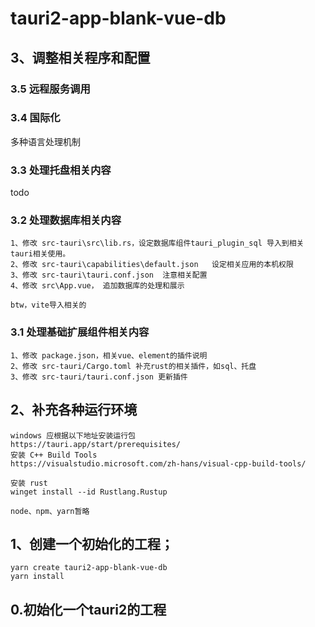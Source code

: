 # tauri2-app-blank-vue-db



## 3、调整相关程序和配置

### 3.5 远程服务调用


### 3.4 国际化
多种语言处理机制

### 3.3 处理托盘相关内容
todo

### 3.2 处理数据库相关内容
```
1、修改 src-tauri\src\lib.rs，设定数据库组件tauri_plugin_sql 导入到相关tauri相关使用。
2、修改 src-tauri\capabilities\default.json   设定相关应用的本机权限
3、修改 src-tauri\tauri.conf.json  注意相关配置
4、修改 src\App.vue， 追加数据库的处理和展示

btw，vite导入相关的

```


### 3.1 处理基础扩展组件相关内容
```
1、修改 package.json，相关vue、element的插件说明
2、修改 src-tauri/Cargo.toml 补充rust的相关插件，如sql、托盘
3、修改 src-tauri/tauri.conf.json 更新插件
```


## 2、补充各种运行环境
```
windows 应根据以下地址安装运行包
https://tauri.app/start/prerequisites/
安装 C++ Build Tools
https://visualstudio.microsoft.com/zh-hans/visual-cpp-build-tools/

安装 rust
winget install --id Rustlang.Rustup

node、npm、yarn暂略
```


## 1、创建一个初始化的工程；
```
yarn create tauri2-app-blank-vue-db
yarn install
```

## 0.初始化一个tauri2的工程







